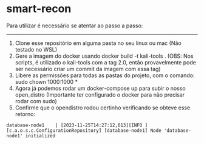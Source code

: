 # smart-recon

Para utilizar é necessário se atentar ao passo a passo:

---

1. Clone esse repositório em alguma pasta no seu linux ou mac (Não testado no WSL)
2. Gere a imagem do docker usando docker build -t kali-tools . (OBS: Nos scripts, é utilizado o kali-tools com a tag 2.0, então provavelmente pode ser necessário criar um commit da imagem com essa tag)
3. Libere as permissões para todas as pastas do projeto, com o comando: sudo chown 1000:1000 *
4. Agora já podemos rodar um docker-compose up para subir o nosso open_distro (Importante ter configurado o docker para não precisar rodar com sudo)
5. Confirme que o opendistro rodou certinho verificando se obteve esse retorno:

```
database-node1    | [2023-11-25T14:27:12,613][INFO ][c.a.o.s.c.ConfigurationRepository] [database-node1] Node 'database-node1' initialized
```
